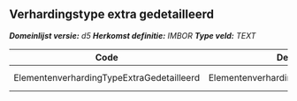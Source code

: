 ﻿## Verhardingstype extra gedetailleerd

*__Domeinlijst versie:__ d5*
*__Herkomst definitie:__ IMBOR*
*__Type veld:__ TEXT*

|__Code__ |__Description__ |__Definitie__	|
|	---	|	---	|   ---	| 
| ElementenverhardingTypeExtraGedetailleerd | ElementenverhardingTypeExtraGedetailleerd | Extra detail voor elementverharding |
